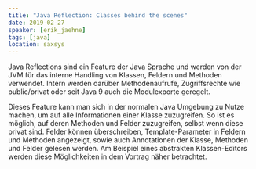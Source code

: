 ```yaml
---
title: "Java Reflection: Classes behind the scenes"
date: 2019-02-27
speaker: [erik_jaehne]
tags: [java]
location: saxsys
---
```


Java Reflections sind ein Feature der Java Sprache und werden von der JVM für das interne Handling von Klassen, Feldern
und Methoden verwendet. Intern werden darüber Methodenaufrufe, Zugriffsrechte wie public/privat oder seit Java 9 auch
die Modulexporte geregelt.

Dieses Feature kann man sich in der normalen Java Umgebung zu Nutze machen, um auf alle Informationen einer Klasse
zuzugreifen. So ist es möglich, auf deren Methoden und Felder zuzugreifen, selbst wenn diese privat sind. Felder können
überschreiben, Template-Parameter in Feldern und Methoden angezeigt, sowie auch Annotationen der Klasse, Methoden und
Felder gelesen werden. Am Beispiel eines abstrakten Klassen-Editors werden diese Möglichkeiten in dem Vortrag näher
betrachtet.
